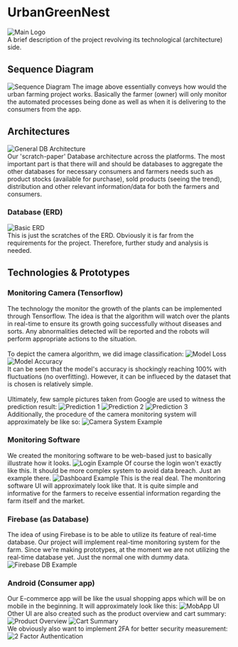 
# UrbanGreenNest
![Main Logo](expl_images/OurLogo.png) <br />
A brief description of the project revolving its technological (architecture) side.

## Sequence Diagram
![Sequence Diagram](expl_images/sequencedig.png)
The image above essentially conveys how would the urban farming project works. Basically the farmer (owner) will only monitor the automated processes being done as well as when it is delivering to the consumers from the app.

## Architectures
![General DB Architecture](expl_images/all_arch.png) <br />
Our 'scratch-paper' Database architecture across the platforms. The most important part is that there will and should be databases to aggregate the other databases for necessary consumers and farmers needs such as product stocks (available for purchase), sold products (seeing the trend), distribution and other relevant information/data for both the farmers and consumers.

### Database (ERD)
![Basic ERD](expl_images/erd.png) <br />
This is just the scratches of the ERD. Obviously it is far from the requirements for the project. Therefore, further study and analysis is needed.

## Technologies & Prototypes
### Monitoring Camera (Tensorflow)
The technology the monitor the growth of the plants can be implemented through Tensorflow. The idea is that the algorithm will watch over the plants in real-time to ensure its growth going successfully without diseases and sorts. Any abnormalities detected will be reported and the robots will perform appropriate actions to the situation. <br /> <br />
To depict the camera algorithm, we did image classification:
![Model Loss](expl_images/tensor/model_loss.png)
![Model Accuracy](expl_images/tensor/model_acc.png) <br />
It can be seen that the model's accuracy is shockingly reaching 100% with fluctuations (no overfitting). However, it can be influeced by the dataset that is chosen is relatively simple.<br /><br />
Ultimately, few sample pictures taken from Google are used to witness the prediction result:
![Prediction 1](expl_images/tensor/pred1.PNG)
![Prediction 2](expl_images/tensor/pred2.PNG)
![Prediction 3](expl_images/tensor/pred3.PNG)
<br />
Additionally, the procedure of the camera monitoring system will approximately be like so:
![Camera System Example](expl_images/urbn_rbts.png)

### Monitoring Software
We created the monitoring software to be web-based just to basically illustrate how it looks.
![Login Example](expl_images/monitor/login.PNG)
Of course the login won't exactly like this. It should be more complex system to avoid data breach. Just an example there.
![Dashboard Example](expl_images/monitor/dsb.PNG)
This is the real deal. The monitoring software UI will approximately look like that. It is quite simple and informative for the farmers to receive essential information regarding the farm itself and the market.

### Firebase (as Database)
The idea of using Firebase is to be able to utilize its feature of real-time database. Our project will implement real-time monitoring system for the farm. Since we're making prototypes, at the moment we are not utilizing the real-time database yet. Just the normal one with dummy data.
![Firebase DB Example](expl_images/firebase/frbpeek.PNG)

### Android (Consumer app)
Our E-commerce app will be like the usual shopping apps which will be on mobile in the beginning. It will approximately look like this:
![MobApp UI](expl_images/android/uiprods.PNG)
Other UI are also created such as the product overview and cart summary:
![Product Overview](expl_images/android/ui_prod_ovw.jpg)
![Cart Summary](expl_images/android/ui_cart_sum.jpg)
<br />
We obviously also want to implement 2FA for better security measurement:
![2 Factor Authentication](expl_images/android/ui_2fa.jpg)
